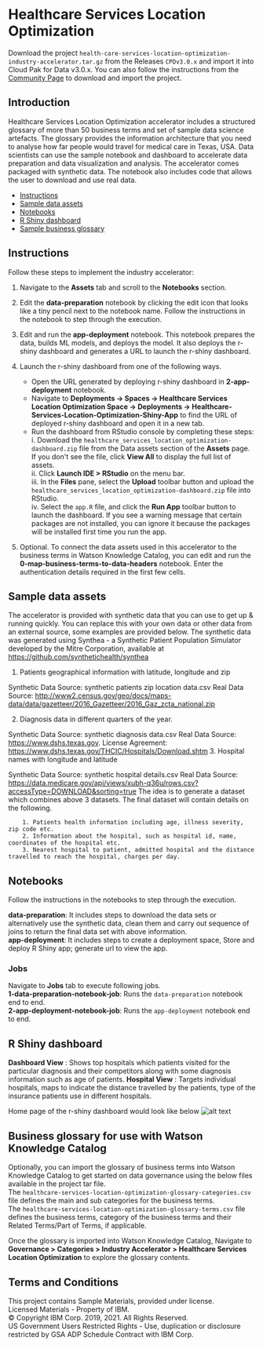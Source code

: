 # Healthcare Services Location Optimization

Download the project `health-care-services-location-optimization-industry-accelerator.tar.gz` from the Releases `CPDv3.0.x` and import it into Cloud Pak for Data v3.0.x. You can also follow the instructions from the [Community Page](https://community.ibm.com/community/user/cloudpakfordata/viewdocument/healthcare-location-services-optimi) to download and import the project.


## Introduction
Healthcare Services Location Optimization accelerator includes a structured glossary of more than 50 business terms and set of sample data science artefacts. The glossary provides the information architecture that you need to analyse how far people would travel for medical care in Texas, USA. Data scientists can use the sample notebook and dashboard to accelerate data preparation and data visualization and analysis. The accelerator comes packaged with synthetic data. The notebook also includes code that allows the user to download and use real data.

- [Instructions](#instructions)
- [Sample data assets](#data-assets)
- [Notebooks](#notebooks)
- [R Shiny dashboard](#dashboard)
- [Sample business glossary](#glossary)


<a id="instructions"></a>
## Instructions
Follow these steps to implement the industry accelerator:
1. Navigate to the **Assets** tab and scroll to the **Notebooks** section.

2. Edit the **data-preparation** notebook by clicking the edit icon that looks like a tiny pencil next to the notebook name. Follow the instructions in the notebook to step through the execution.

3. Edit and run the **app-deployment** notebook. This notebook prepares the data, builds ML models, and deploys the model. It also deploys  the r-shiny dashboard and generates a URL to launch the r-shiny dashboard.

4. Launch the r-shiny dashboard from one of the following ways.
    - Open the URL generated by deploying r-shiny dashboard in **2-app-deployment** notebook. 
    - Navigate to **Deployments -> Spaces -> Healthcare Services Location Optimization Space -> Deployments -> Healthcare-Services-Location-Optimization-Shiny-App** to find the URL of deployed r-shiny dashboard and open it in a new tab.
    - Run the dashboard from RStudio console by completing these steps: <br>
     i. Download the `healthcare_services_location_optimization-dashboard.zip` file from the Data assets section of the **Assets** page. If you don't see the file, click **View All** to display the full list of assets.<br>
     ii. Click **Launch IDE > RStudio** on the menu bar. <br>
     iii. In the **Files** pane, select the **Upload** toolbar button and upload the `healthcare_services_location_optimization-dashboard.zip` file into RStudio.<br>
     iv. Select the `app.R` file, and click the **Run App** toolbar button to launch the dashboard. If you see a warning message that certain packages are not installed, you can ignore it because the packages will be installed first time you run the app. <br>

5. Optional. To connect the data assets used in this accelerator to the business terms in Watson Knowledge Catalog, you can edit and run the **0-map-business-terms-to-data-headers** notebook. Enter the authentication details required in the first few cells. 

 <a id="data-assets"></a>
## Sample data assets
The accelerator is provided with synthetic data that you can use to get up & running quickly. You can replace this with your own data or other data from an external source, some examples are provided below. The synthetic data was generated using Synthea - a Synthetic Patient Population Simulator developed by the Mitre Corporation, available at https://github.com/synthetichealth/synthea

1. Patients geographical information with latitude, longitude and zip

  Synthetic Data Source: synthetic patients zip location data.csv
  Real Data Source: http://www2.census.gov/geo/docs/maps-data/data/gazetteer/2016_Gazetteer/2016_Gaz_zcta_national.zip

2. Diagnosis data in different quarters of the year.

  Synthetic Data Source: synthetic diagnosis data.csv
  Real Data Source: https://www.dshs.texas.gov. License Agreement: https://www.dshs.texas.gov/THCIC/Hospitals/Download.shtm
3. Hospital names with longitude and latitude

  Synthetic Data Source: synthetic hospital details.csv
  Real Data Source: https://data.medicare.gov/api/views/xubh-q36u/rows.csv?accessType=DOWNLOAD&sorting=true
  The idea is to generate a dataset which combines above 3 datasets. The final dataset will contain details on the following.

        1. Patients health information including age, illness severity, zip code etc.
        2. Information about the hospital, such as hospital id, name, coordinates of the hospital etc.
        3. Nearest hospital to patient, admitted hospital and the distance travelled to reach the hospital, charges per day.

<a id="notebooks"></a>
## Notebooks

Follow the instructions in the notebooks to step through the execution.

**data-preparation**: It includes steps to download the data sets or alternatively use the synthetic data, clean them and carry out sequence of joins to return the final data set with above information. <br>
**app-deployment**: It includes steps to create a deployment space, Store and deploy R Shiny app; generate url to view the app.

### Jobs
Navigate to **Jobs** tab to execute following jobs. <br>
**1-data-preparation-notebook-job**: Runs the `data-preparation` notebook end to end. <br>
**2-app-deployment-notebook-job**: Runs the `app-deployment` notebook end to end.

<a id="dashboard"></a>
## R Shiny dashboard
**Dashboard View** : Shows top hospitals which patients visited for the particular diagnosis and their competitors along with some diagnosis information such as age of patients.
**Hospital View** : Targets individual hospitals, maps to indicate the distance travelled by the patients, type of the insurance patients use in different hospitals.

Home page of the r-shiny dashboard would look like below
![alt text](https://public.dhe.ibm.com/software/data/sw-library/cognos/mobile/C11/catalog/images/cp4d/Healthcare_Location_Optimization2.PNG)

<a id="glossary"></a>
## Business glossary for use with Watson Knowledge Catalog
Optionally, you can import the glossary of business terms into Watson Knowledge Catalog to get started on data governance using the below files available in the project tar file. <br>
The `healthcare-services-location-optimization-glossary-categories.csv` file defines the main and sub categories for the business terms. <br>
The `healthcare-services-location-optimization-glossary-terms.csv` file defines the business terms, category of the business terms and their Related Terms/Part of Terms, if applicable. <br>

Once the glossary is imported into Watson Knowledge Catalog, Navigate to **Governance > Categories > Industry Accelerator > Healthcare Services Location Optimization** to explore the glossary contents. 

## Terms and Conditions
This project contains Sample Materials, provided under license. <br>
Licensed Materials - Property of IBM. <br>
© Copyright IBM Corp. 2019, 2021. All Rights Reserved. <br>
US Government Users Restricted Rights - Use, duplication or disclosure restricted by GSA ADP Schedule Contract with IBM Corp.<br><br/>
